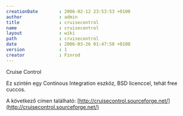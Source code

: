 ```yaml
---
creationDate        : 2006-02-12 23:53:53 +0100 
author              : admin 
title               : cruisecontrol 
name                : cruisecontrol 
layout              : wiki 
path                : cruisecontrol 
date                : 2006-03-26 01:47:50 +0100 
version             : 1 
creator             : Finrod 
---
```

Cruise Control

Ez szintén egy Continous Integration eszköz, BSD licenccel, tehát free cuccos.

A következő címen található: [http://cruisecontrol.sourceforge.net/](http://cruisecontrol.sourceforge.net/) 
